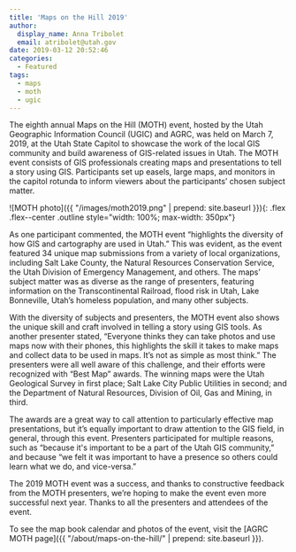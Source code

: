 ```yaml
---
title: 'Maps on the Hill 2019'
author:
  display_name: Anna Tribolet
  email: atribolet@utah.gov
date: 2019-03-12 20:52:46
categories:
  - Featured
tags:
  - maps
  - moth
  - ugic
---
```


The eighth annual Maps on the Hill (MOTH) event, hosted by the Utah Geographic Information Council (UGIC) and AGRC, was held on March 7, 2019, at the Utah State Capitol to showcase the work of the local GIS community and build awareness of GIS-related issues in Utah. The MOTH event consists of GIS professionals creating maps and presentations to tell a story using GIS. Participants set up easels, large maps, and monitors in the capitol rotunda to inform viewers about the participants’ chosen subject matter.

![MOTH photo]({{ "/images/moth2019.png" | prepend: site.baseurl }}){: .flex .flex--center .outline style="width: 100%; max-width: 350px"}

As one participant commented, the MOTH event “highlights the diversity of how GIS and cartography are used in Utah.” This was evident, as the event featured 34 unique map submissions from a variety of local organizations, including Salt Lake County, the Natural Resources Conservation Service, the Utah Division of Emergency Management, and others. The maps’ subject matter was as diverse as the range of presenters, featuring information on the Transcontinental Railroad, flood risk in Utah, Lake Bonneville, Utah’s homeless population, and many other subjects.

With the diversity of subjects and presenters, the MOTH event also shows the unique skill and craft involved in telling a story using GIS tools. As another presenter stated, “Everyone thinks they can take photos and use maps now with their phones, this highlights the skill it takes to make maps and collect data to be used in maps. It’s not as simple as most think.” The presenters were all well aware of this challenge, and their efforts were recognized with “Best Map” awards. The winning maps were the Utah Geological Survey in first place; Salt Lake City Public Utilities in second; and the Department of Natural Resources, Division of Oil, Gas and Mining, in third.

The awards are a great way to call attention to particularly effective map presentations, but it’s equally important to draw attention to the GIS field, in general, through this event. Presenters participated for multiple reasons, such as “because it's important to be a part of the Utah GIS community,” and because “we felt it was important to have a presence so others could learn what we do, and vice-versa.”

The 2019 MOTH event was a success, and thanks to constructive feedback from the MOTH presenters, we’re hoping to make the event even more successful next year. Thanks to all the presenters and attendees of the event.

To see the map book calendar and photos of the event, visit the [AGRC MOTH page]({{ "/about/maps-on-the-hill/" | prepend: site.baseurl }}).
